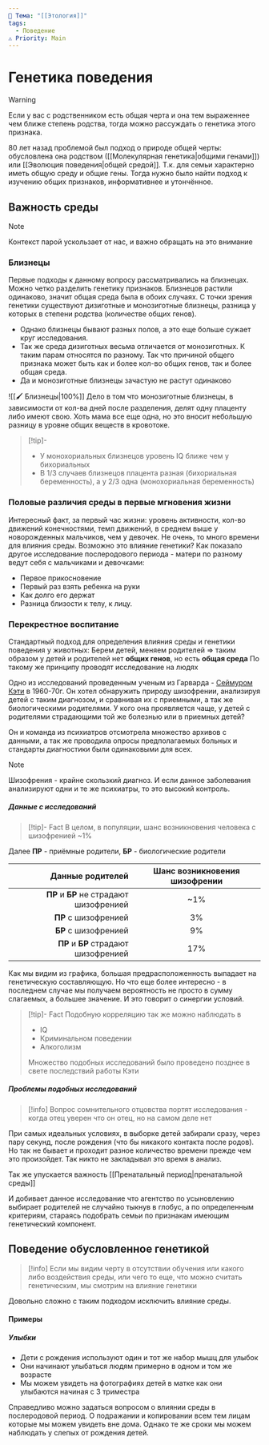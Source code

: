 ```yaml
---
📌 Тема: "[[Этология]]"
tags:
  - Поведение
⚠️ Priority: Main
---
```


# Генетика поведения

>[!Warning]
>Если у вас с родственником есть общая черта и она тем выраженнее чем ближе степень родства, тогда можно рассуждать о генетика этого признака.

80 лет назад проблемой был подход о природе общей черты: обусловлена она родством ([[Молекулярная генетика|общими генами]]) или [[Эволюция поведения|общей средой]]. Т.к. для семьи характерно иметь общую среду и общие гены.
Тогда нужно было найти подход к изучению общих признаков, информативнее и утончённое. 

## Важность среды

>[!note]
>Контекст парой ускользает от нас, и важно обращать на это внимание

### Близнецы

Первые подходы к данному вопросу рассматривались на близнецах. Можно четко разделить генетику признаков. Близнецов растили одинаково, значит общая среда была в обоих случаях. С точки зрения генетики существуют дизиготные и монозиготные близнецы, разница у которых в степени родства (количестве общих генов).

- Однако близнецы бывают разных полов, а это еще больше сужает круг исследования.
- Так же среда дизиготных весьма отличается от монозиготных. К таким парам относятся по разному. Так что причиной общего признака может быть как и более кол-во общих генов, так и более общая среда.
- Да и монозиготные близнецы зачастую не растут одинаково

![[🖌️ Близнецы|100%]]
Дело в том что монозиготные близнецы, в зависимости от кол-ва дней после разделения, делят одну плаценту либо имеют свою. Хоть мама все еще одна, но это вносит небольшую разницу в уровне общих веществ в кровотоке.

>[!tip]-
>- У монохориальных близнецов уровень IQ ближе чем у бихориальных
>- В 1/3 случаев близнецов плацента разная (бихориальная беременность), а у 2/3 одна (монохориальная беременность)

### Половые различия среды в первые мгновения жизни

Интересный факт, за первый час жизни: уровень активности, кол-во движений конечностями, темп движений, в среднем выше у новорожденных мальчиков, чем у девочек.
Не очень, то много времени для влияния среды. Возможно это влияние генетики?
Как показало другое исследование послеродового периода - матери по разному ведут себя с мальчиками и девочками: 
- Первое прикосновение
- Первый раз взять ребенка на руки
- Как долго его держат
- Разница близости к телу, к лицу.

###  Перекрестное воспитание

Стандартный подход для определения влияния среды и генетики поведения у животных:
Берем детей, меняем родителей => таким образом у детей и родителей нет **общих генов**, но есть **общая среда**
По такому же принципу проводят исследование на людях

Одно из исследований проведенным ученым из Гарварда - [Сеймуром Кэти](https://en.wikipedia.org/wiki/Seymour_S._Kety) в 1960-70г.
Он хотел обнаружить природу шизофрении, анализируя детей с таким диагнозом, и сравнивая их с приемными, а так же биологическими родителями.
У кого она проявляется чаще, у детей с родителями страдающими той же болезнью или в приемных детей? 

Он и команда из психиатров отсмотрела множество архивов с данными, а так же проводила опросы предполагаемых больных и стандарты диагностики были одинаковыми для всех. 

>[!Note]
>Шизофрения - крайне скользкий диагноз. И если данное заболевания анализируют одни и те же психиатры, то это высокий контроль.

##### Данные с исследований

> [!tip]- Fact
> В целом, в популяции, шанс возникновения человека с шизофренией ~1%

Далее **ПР** - приёмные родители, **БР** - биологические родители

|                        Данные родителей | Шанс возникновения шизофрении |
| ---------------------------------------:|:-----------------------------:|
| **ПР** и **БР** не страдают шизофренией |              ~1%              |
|                    **ПР** с шизофренией |              3%               |
|                    **БР** с шизофренией |              9%               |
|    **ПР** и **БР** страдают шизофренией |              17%              |

Как мы видим из графика, большая предрасположенность выпадает на генетическую составляющую. Но что еще более интересно - в последнем случае мы получаем вероятность не просто в сумму слагаемых, а большее значение. И это говорит о синергии условий.

>[!tip]- Fact
>Подобную корреляцию так же можно наблюдать в
> - IQ
> - Криминальном поведении
> - Алкоголизм
> 
>Множество подобных исследований было проведено позднее в свете последствий работы Кэти

##### Проблемы подобных исследований

>[!info]
> Вопрос сомнительного отцовства портят исследования - когда отец уверен что он отец, но на самом деле нет

При самых идеальных условиях, в выборке детей забирали сразу, через пару секунд, после рождения (что бы никакого контакта после родов).
Но так не бывает и проходит разное количество времени прежде чем это произойдет. Так никто не закладывал это время в анализ.

Так же упускается важность [[Пренатальный период|пренатальной среды]]

И добивает данное исследование что агентство по усыновлению выбирает родителей не случайно тыкнув в глобус, а по определенным критериям, стараясь подобрать семьи по признакам имеющим генетический компонент.


## Поведение обусловленное генетикой

>[!info]
>Если мы видим черту в отсутствии обучения или какого либо воздействия среды, или чего то еще, что можно считать генетическим, мы смотрим на влияние генетики

Довольно сложно с таким подходом исключить влияние среды.

#### Примеры

##### Улыбки
- Дети с рождения используют один и тот же набор мышц для улыбок
- Они начинают улыбаться людям примерно в одном и том же возрасте
- Мы можем увидеть на фотографиях детей в матке как они улыбаются начиная с 3 триместра

Справедливо можно задаться вопросом о влиянии среды в послеродовой период. О подражании и копировании всем тем лицам которые мы можем увидеть вне дома.
Однако те же сроки мы можем наблюдать у слепых от рождения детей.

